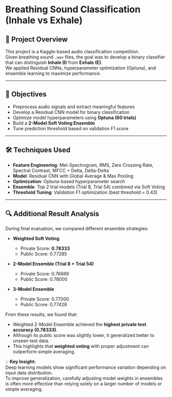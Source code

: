 # Breathing Sound Classification (Inhale vs Exhale)

## 📌 Project Overview
This project is a Kaggle-based audio classification competition.  
Given breathing sound `.wav` files, the goal was to develop a binary classifier that can distinguish **Inhale (I)** from **Exhale (E)**.  
We applied Residual CNNs, hyperparameter optimization (Optuna), and ensemble learning to maximize performance.  

---

## 🎯 Objectives
- Preprocess audio signals and extract meaningful features  
- Develop a Residual CNN model for binary classification  
- Optimize model hyperparameters using **Optuna (60 trials)**  
- Build a **2-Model Soft Voting Ensemble**  
- Tune prediction threshold based on validation F1 score  

---

## 🛠️ Techniques Used
- **Feature Engineering**: Mel-Spectrogram, RMS, Zero Crossing Rate, Spectral Contrast, MFCC + Delta, Delta-Delta  
- **Model**: Residual CNN with Global Average & Max Pooling  
- **Optimization**: Optuna-based hyperparameter search  
- **Ensemble**: Top 2 trial models (Trial 8, Trial 54) combined via Soft Voting  
- **Threshold Tuning**: Validation F1 optimization (best threshold = 0.43)  

---

## 🔍 Additional Result Analysis

During final evaluation, we compared different ensemble strategies:

- **Weighted Soft Voting**  
  - Private Score: **0.78333**  
  - Public Score: 0.77285  

- **2-Model Ensemble (Trial 8 + Trial 54)**  
  - Private Score: 0.76666  
  - Public Score: 0.78000  

- **3-Model Ensemble**  
  - Private Score: 0.77000  
  - Public Score: 0.77428  

From these results, we found that:
- Weighted 2-Model Ensemble achieved the **highest private test accuracy (0.78333)**.
- Although its public score was slightly lower, it generalized better to unseen test data.
- This highlights that **weighted voting** with proper adjustment can outperform simple averaging.

💡 **Key Insight:**  
Deep learning models show significant performance variation depending on input data distribution.  
To improve generalization, carefully adjusting model weights in ensembles is often more effective than relying solely on a larger number of models or simple averaging.
